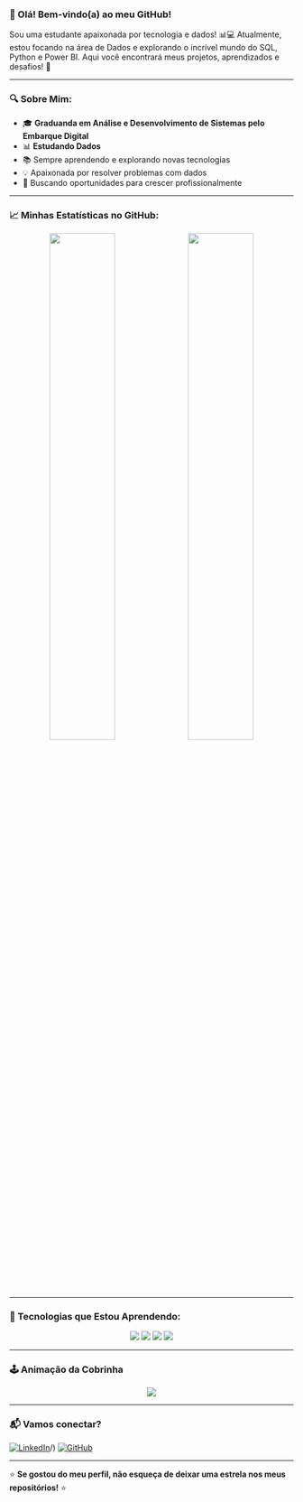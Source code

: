 ### 👋 Olá! Bem-vindo(a) ao meu GitHub!

Sou uma estudante apaixonada por tecnologia e dados! 📊💻 Atualmente, estou focando na área de Dados e explorando o incrível mundo do SQL, Python e Power BI. Aqui você encontrará meus projetos, aprendizados e desafios! 🚀

---

### 🔍 Sobre Mim:
- 🎓 **Graduanda em Análise e Desenvolvimento de Sistemas pelo Embarque Digital**
- 📊 **Estudando Dados**
- 📚 Sempre aprendendo e explorando novas tecnologias
- 💡 Apaixonada por resolver problemas com dados
- 🚀 Buscando oportunidades para crescer profissionalmente

---

### 📈 Minhas Estatísticas no GitHub:
<p align="center">
  <img width="48%" src="https://github-readme-stats.vercel.app/api?username=MariaEduardaTBuonafina&show_icons=true&theme=tokyonight" />
  <img width="48%" src="https://github-readme-streak-stats.herokuapp.com/?user=MariaEduardaTBuonafina&theme=tokyonight" />
</p>

---

### 🎯 Tecnologias que Estou Aprendendo:
<p align="center">
  <img src="https://img.shields.io/badge/-Python-3776AB?style=flat-square&logo=Python&logoColor=white" />
  <img src="https://img.shields.io/badge/-SQL-4479A1?style=flat-square&logo=MySQL&logoColor=white" />
  <img src="https://img.shields.io/badge/-Git-F05032?style=flat-square&logo=Git&logoColor=white" />
  <img src="https://img.shields.io/badge/-Docker-2496ED?style=flat-square&logo=Docker&logoColor=white" />
</p>

---

### 🕹️ Animação da Cobrinha
<p align="center">
  <img src="https://github.com/SEU-USUARIO/SEU-USUARIO/blob/output/github-contribution-grid-snake.svg" />
</p>

---

### 📬 Vamos conectar?
[![LinkedIn](https://img.shields.io/badge/LinkedIn-0077B5?style=for-the-badge&logo=linkedin&logoColor=white)](https://www.linkedin.com/in/MariaEduardaTBuonafina)/)
[![GitHub](https://img.shields.io/badge/GitHub-181717?style=for-the-badge&logo=github&logoColor=white)](https://github.com/MariaEduardaTBuonafina)

---

⭐ **Se gostou do meu perfil, não esqueça de deixar uma estrela nos meus repositórios!** ⭐

